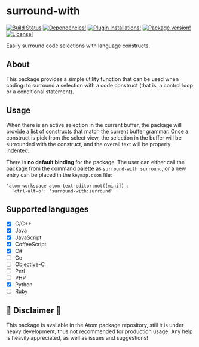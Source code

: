 # surround-with
[![Build Status](https://img.shields.io/travis/b3by/surround-with.svg?style=flat-square)](https://travis-ci.org/b3by/surround-with)
[![Dependencies!](https://img.shields.io/david/b3by/surround-with.svg?style=flat-square)](https://david-dm.org/b3by/surround-with)
[![Plugin installations!](https://img.shields.io/apm/dm/surround-with.svg?style=flat-square)](https://atom.io/packages/surround-with)
[![Package version!](https://img.shields.io/apm/v/surround-with.svg?style=flat-square)](https://atom.io/packages/surround-with)
[![License!](https://img.shields.io/apm/l/surround-with.svg?style=flat-square)](https://github.com/b3by/surround-with/blob/master/LICENSE.md)

Easily surround code selections with language constructs.

## About
This package provides a simple utility function that can be used when coding: to
surround a selection with a code construct (that is, a control loop or a
conditional statement).

## Usage
When there is an active selection in the current buffer, the package will
provide a list of constructs that match the current buffer grammar. Once a
construct is pick from the select view, the selection in the buffer will be
surrounded with the construct, and the overall text will be properly indented.

There is **no default binding** for the package. The user can either call the
package from the command palette as `surround-with:surround`, or a new entry can
be placed in the `keymap.cson` file:

```
'atom-workspace atom-text-editor:not([mini])':
  'ctrl-alt-o': 'surround-with:surround'
```

## Supported languages
- [x] C/C++
- [x] Java
- [x] JavaScript
- [x] CoffeeScript
- [x] C#
- [ ] Go
- [ ] Objective-C
- [ ] Perl
- [ ] PHP
- [x] Python
- [ ] Ruby

## :rotating_light: Disclaimer :rotating_light:
This package is available in the Atom package repository, still it is under
heavy development, thus not recommended for production usage. Any help is
heavily appreciated, as well as issues and suggestions!
